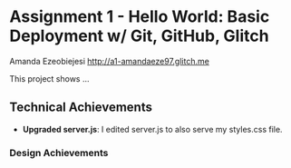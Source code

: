 Assignment 1 - Hello World: Basic Deployment w/ Git, GitHub, Glitch
===

Amanda Ezeobiejesi
http://a1-amandaeze97.glitch.me

This project shows ...

## Technical Achievements
- **Upgraded server.js**: I edited server.js to also serve my styles.css file.

### Design Achievements



